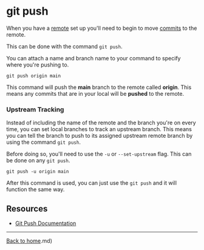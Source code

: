 # git push

When you have a [remote](./REMOTE.md) set up you'll need to begin to move [commits](./COMMIT.md) to the remote.

This can be done with the command `git push`.

You can attach a name and branch name to your command to specify where you're pushing to.

```
git push origin main
```

This command will push the **main** branch to the remote called **origin**.
This means any commits that are in your local will be **pushed** to the remote.

### Upstream Tracking

Instead of including the name of the remote and the branch you're on every time, you can set local branches to track an upstream branch.
This means you can tell the branch to push to its assigned upstream remote branch by using the command `git push`.

Before doing so, you'll need to use the `-u` or `--set-upstream` flag.  This can be done on any `git push`.

```
git push -u origin main
```

After this command is used, you can just use the `git push` and it will function the same way.

## Resources

- [Git Push Documentation](https://git-scm.com/docs/git-push)

___

[Back to home](../README.md).md)